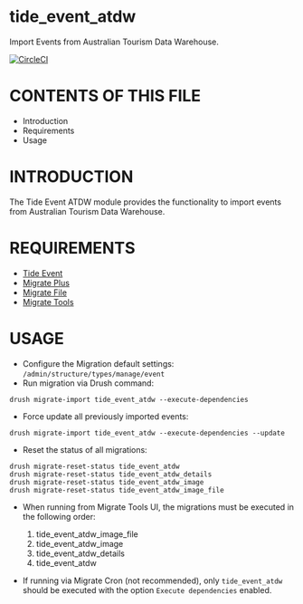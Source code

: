 # tide_event_atdw
Import Events from Australian Tourism Data Warehouse.

[![CircleCI](https://circleci.com/gh/dpc-sdp/tide_event_atdw.svg?style=svg&circle-token=b2c220627e28781bd41b4f830a21bd441957273c)](https://circleci.com/gh/dpc-sdp/tide_event_atdw)

# CONTENTS OF THIS FILE
* Introduction
* Requirements
* Usage

# INTRODUCTION
The Tide Event ATDW module provides the functionality to import events from
Australian Tourism Data Warehouse.

# REQUIREMENTS
* [Tide Event](https://github.com/dpc-sdp/tide_event)
* [Migrate Plus](https://drupal.org/project/migrate_plus)
* [Migrate File](https://drupal.org/project/migrate_file)
* [Migrate Tools](https://drupal.org/project/migrate_tools)

# USAGE
* Configure the Migration default settings: `/admin/structure/types/manage/event`
* Run migration via Drush command:

```
drush migrate-import tide_event_atdw --execute-dependencies
```

* Force update all previously imported events:

```
drush migrate-import tide_event_atdw --execute-dependencies --update
```

* Reset the status of all migrations:

```
drush migrate-reset-status tide_event_atdw
drush migrate-reset-status tide_event_atdw_details
drush migrate-reset-status tide_event_atdw_image
drush migrate-reset-status tide_event_atdw_image_file
```

* When running from Migrate Tools UI, the migrations must be executed in the
following order:

  1. tide_event_atdw_image_file
  2. tide_event_atdw_image
  3. tide_event_atdw_details
  4. tide_event_atdw

* If running via Migrate Cron (not recommended), only `tide_event_atdw` should
be executed with the option `Execute dependencies` enabled.
